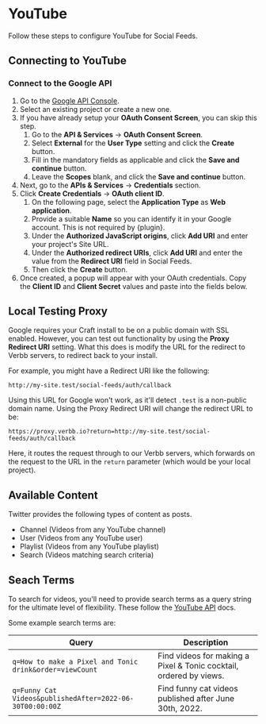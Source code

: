 # YouTube
Follow these steps to configure YouTube for Social Feeds.

## Connecting to YouTube

### Connect to the Google API
1. Go to the <a href="https://console.cloud.google.com/apis/credentials" target="_blank">Google API Console</a>.
1. Select an existing project or create a new one.
1. If you have already setup your **OAuth Consent Screen**, you can skip this step.
    1. Go to the **API & Services** → **OAuth Consent Screen**.
    1. Select **External** for the **User Type** setting and click the **Create** button.
    1. Fill in the mandatory fields as applicable and click the **Save and continue** button.
    1. Leave the **Scopes** blank, and click the **Save and continue** button.
1. Next, go to the **APIs & Services** → **Credentials** section.
1. Click **Create Credentials** → **OAuth client ID**.
    1. On the following page, select the **Application Type** as **Web application**.
    1. Provide a suitable **Name** so you can identify it in your Google account. This is not required by {plugin}.
    1. Under the **Authorized JavaScript origins**, click **Add URI** and enter your project's Site URL.
    1. Under the **Authorized redirect URIs**, click **Add URI** and enter the value from the **Redirect URI** field in Social Feeds.
    1. Then click the **Create** button.
1. Once created, a popup will appear with your OAuth credentials. Copy the **Client ID** and **Client Secret** values and paste into the fields below.

## Local Testing Proxy
Google requires your Craft install to be on a public domain with SSL enabled. However, you can test out functionality by using the **Proxy Redirect URI** setting. What this does is modify the URL for the redirect to Verbb servers, to redirect back to your install.

For example, you might have a Redirect URI like the following:

```
http://my-site.test/social-feeds/auth/callback
```

Using this URL for Google won't work, as it'll detect `.test` is a non-public domain name. Using the Proxy Redirect URI will change the redirect URL to be:

```
https://proxy.verbb.io?return=http://my-site.test/social-feeds/auth/callback
```

Here, it routes the request through to our Verbb servers, which forwards on the request to the URL in the `return` parameter (which would be your local project).

## Available Content
Twitter provides the following types of content as posts.

- Channel (Videos from any YouTube channel)
- User (Videos from any YouTube user)
- Playlist (Videos from any YouTube playlist)
- Search (Videos matching search criteria)

## Seach Terms
To search for videos, you'll need to provide search terms as a query string for the ultimate level of flexibility. These follow the [YouTube API](https://developers.google.com/youtube/v3/docs/search/list#request) docs.

Some example search terms are:

Query | Description
--- | ---
`q=How to make a Pixel and Tonic drink&order=viewCount` | Find videos for making a Pixel & Tonic cocktail, ordered by views.
`q=Funny Cat Videos&publishedAfter=2022-06-30T00:00:00Z` | Find funny cat videos published after June 30th, 2022.
